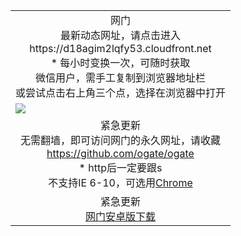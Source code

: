﻿<table>
  <tr></tr>
  <!--tr><td colspan=2 align=center><img src="https://cloud.githubusercontent.com/assets/11880933/13434984/f430fae2-e012-11e5-814f-c2df1e82b247.jpg" /></td></tr-->
  <tr><td colspan=2 align=center>网门<br/>最新动态网址，请点击进入
<br>https://d18agim2lqfy53.cloudfront.net
    <br/>* 每小时变换一次，可随时获取<br/>微信用户，需手工复制到浏览器地址栏<br>或尝试点击右上角三个点，选择在浏览器中打开
    <!--br>* IE6打开动态网址须在选项中勾选TLS 1.0--></td>
  </tr>
  <tr>
    <td colspan=2><a href="https://d18agim2lqfy53.cloudfront.net" target="_blank"><img src="https://cloud.githubusercontent.com/assets/11880933/15631437/70d0a74e-259d-11e6-946f-6237b4b657bd.jpg" /></a></td> 
  </tr>
  <tr>
    <td colspan=2 align=center>紧急更新<br/>无需翻墙，即可访问网门的永久网址，请收藏<br/><a href="https://github.com/ogate/ogate/blob/master/README.md" target="_blank">https://github.com/ogate/ogate</a><br/>* http后一定要跟s<br/>不支持IE 6-10，可选用<a href="https://d18agim2lqfy53.cloudfront.net/ogUP.aspx?name=2A/ChromePortable.zip">Chrome</a></td>
  </tr>
  <tr>
    <td colspan=2 align=center>紧急更新<br/><a href="https://d18agim2lqfy53.cloudfront.net/ogUP.aspx?name=2A/oGate101.apk">网门安卓版下载</a></td>
  </tr>
  <tr>
  <!--tr>
    <td colspan=2 align=center>可能失效的动态网址
    </td>
  </tr-->
</table>
